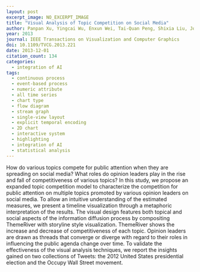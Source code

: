 ```yaml
---
layout: post
excerpt_image: NO_EXCERPT_IMAGE
title: "Visual Analysis of Topic Competition on Social Media"
author: Panpan Xu, Yingcai Wu, Enxun Wei, Tai-Quan Peng, Shixia Liu, Jonathan J. H. Zhu & Huamin Qu
year: 2013
journal: IEEE Transactions on Visualization and Computer Graphics
doi: 10.1109/TVCG.2013.221
date: 2013-12-01
citation_count: 134
categories:
  - integration of AI
tags:
  - continuous process
  - event-based process
  - numeric attribute
  - all time series
  - chart type
  - flow diagram
  - stream graph
  - single-view layout
  - explicit temporal encoding
  - 2D chart
  - interactive system
  - highlighting
  - integration of AI
  - statistical analysis
---
```

How do various topics compete for public attention when they are spreading on social media? What roles do opinion leaders play in the rise and fall of competitiveness of various topics? In this study, we propose an expanded topic competition model to characterize the competition for public attention on multiple topics promoted by various opinion leaders on social media. To allow an intuitive understanding of the estimated measures, we present a timeline visualization through a metaphoric interpretation of the results. The visual design features both topical and social aspects of the information diffusion process by compositing ThemeRiver with storyline style visualization. ThemeRiver shows the increase and decrease of competitiveness of each topic. Opinion leaders are drawn as threads that converge or diverge with regard to their roles in influencing the public agenda change over time. To validate the effectiveness of the visual analysis techniques, we report the insights gained on two collections of Tweets: the 2012 United States presidential election and the Occupy Wall Street movement.
